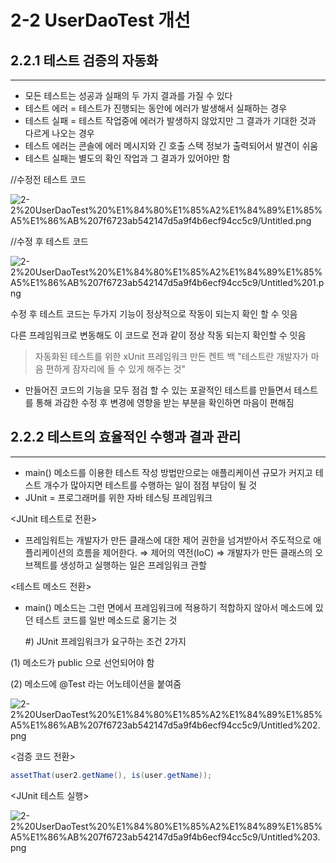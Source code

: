 # 2-2 UserDaoTest 개선

## 2.2.1 테스트 검증의 자동화

---

- 모든 테스트는 성공과 실패의 두 가지 결과를 가질 수 있다
- 테스트 에러 = 테스트가 진행되는 동안에 에러가 발생해서 실패하는 경우
- 테스트 실패 = 테스트 작업중에 에러가 발생하지 않았지만 그 결과가 기대한 것과 다르게 나오는 경우
- 테스트 에러는 콘솔에 에러 메시지와 긴 호출 스택 정보가 출력되어서 발견이 쉬움
- 테스트 실패는 별도의 확인 작업과 그 결과가 있어야만 함

//수정전 테스트 코드

![2-2%20UserDaoTest%20%E1%84%80%E1%85%A2%E1%84%89%E1%85%A5%E1%86%AB%207f6723ab542147d5a9f4b6ecf94cc5c9/Untitled.png](2-2%20UserDaoTest%20%E1%84%80%E1%85%A2%E1%84%89%E1%85%A5%E1%86%AB%207f6723ab542147d5a9f4b6ecf94cc5c9/Untitled.png)

//수정 후 테스트 코드

![2-2%20UserDaoTest%20%E1%84%80%E1%85%A2%E1%84%89%E1%85%A5%E1%86%AB%207f6723ab542147d5a9f4b6ecf94cc5c9/Untitled%201.png](2-2%20UserDaoTest%20%E1%84%80%E1%85%A2%E1%84%89%E1%85%A5%E1%86%AB%207f6723ab542147d5a9f4b6ecf94cc5c9/Untitled%201.png)

수정 후 테스트 코드는 두가지 기능이 정상적으로 작동이 되는지 확인 할 수 잇음

다른 프레임워크로 변동해도 이 코드로 전과 같이 정상 작동 되는지 확인할 수 잇음

> 자동화된 테스트를 위한 xUnit 프레임워크 만든 켄트 백
"테스트란 개발자가 마음 편하게 잠자리에 들 수 있게 해주는 것"

- 만들어진 코드의 기능을 모두 점검 할 수 있는 포괄적인 테스트를 만들면서 테스트를 통해 과감한 수정 후 변경에 영향을 받는 부분을 확인하면 마음이 편해짐

## 2.2.2 테스트의 효율적인 수행과 결과 관리

---

- main() 메소드를 이용한 테스트 작성 방법만으로는 애플리케이션 규모가 커지고 테스트 개수가 많아지면 테스트를 수행하는 일이 점점 부담이 될 것
- JUnit = 프로그래머를 위한 자바 테스팅 프레임워크

<JUnit 테스트로 전환>

- 프레임워트는 개발자가 만든 클래스에 대한 제어 권한을 넘겨받아서 주도적으로 애플리케이션의 흐름을 제어한다. ⇒ 제어의 역전(IoC) ⇒ 개발자가 만든 클래스의 오브젝트를 생성하고 실행하는 일은 프레임워크 관할

<테스트 메소드 전환>

- main() 메소드는 그런 면에서 프레임워크에 적용하기 적합하지 않아서 메소드에 있던 테스트 코드를 일반 메소드로 옮기는 것

    #) JUnit 프레임워크가 요구하는 조건 2가지

(1) 메소드가 public 으로 선언되어야 함

(2) 메소드에 @Test 라는 어노테이션을 붙여줌

![2-2%20UserDaoTest%20%E1%84%80%E1%85%A2%E1%84%89%E1%85%A5%E1%86%AB%207f6723ab542147d5a9f4b6ecf94cc5c9/Untitled%202.png](2-2%20UserDaoTest%20%E1%84%80%E1%85%A2%E1%84%89%E1%85%A5%E1%86%AB%207f6723ab542147d5a9f4b6ecf94cc5c9/Untitled%202.png)

<검증 코드 전환>

```java
assetThat(user2.getName(), is(user.getName));
```

<JUnit 테스트 실행>

![2-2%20UserDaoTest%20%E1%84%80%E1%85%A2%E1%84%89%E1%85%A5%E1%86%AB%207f6723ab542147d5a9f4b6ecf94cc5c9/Untitled%203.png](2-2%20UserDaoTest%20%E1%84%80%E1%85%A2%E1%84%89%E1%85%A5%E1%86%AB%207f6723ab542147d5a9f4b6ecf94cc5c9/Untitled%203.png)
